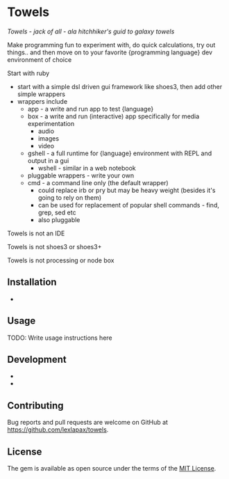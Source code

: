 # Towels

*Towels - jack of all - ala hitchhiker's guid to galaxy towels*

Make programming fun to experiment with, do quick calculations, try out things.. and then move on to your favorite {programming language} dev environment of choice

Start with ruby

- start with a simple dsl driven gui framework like shoes3, then add other simple wrappers
- wrappers include 
    - app - a write and run app to test {language} 
    - box - a write and run (interactive) app specifically for media experimentation
        - audio
        - images
        - video
    - gshell - a full runtime for {language} environment with REPL and output in a gui
        - wshell - similar in a web notebook
    - pluggable wrappers - write your own
    - cmd  - a command line only (the default wrapper)
        - could replace irb or pry but may be heavy weight (besides it's going to rely on them)
        - can be used for replacement of popular shell commands - find, grep, sed etc 
        - also pluggable


Towels is not an IDE

Towels is not shoes3 or shoes3+

Towels is not processing or node box




## Installation

-


## Usage

TODO: Write usage instructions here

## Development

- 


-


## Contributing

Bug reports and pull requests are welcome on GitHub at https://github.com/lexlapax/towels.

## License

The gem is available as open source under the terms of the [MIT License](https://opensource.org/licenses/MIT).
